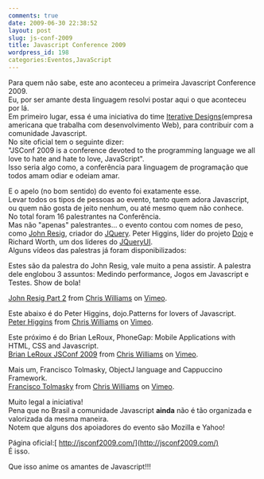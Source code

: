 ```yaml
---
comments: true
date: 2009-06-30 22:38:52
layout: post
slug: js-conf-2009
title: Javascript Conference 2009
wordpress_id: 198
categories:Eventos,JavaScript
---
```


Para quem não sabe, este ano aconteceu a primeira Javascript Conference 2009.  
Eu, por ser amante desta linguagem resolvi postar aqui o que aconteceu por lá.  
Em primeiro lugar, essa é uma iniciativa do time [Iterative Designs](http://www.iterativedesigns.com/)(empresa americana que trabalha com desenvolvimento Web), para contribuir com a comunidade Javascript.  
No site oficial tem o seguinte dizer:  
"JSConf 2009 is a conference devoted to the programming language we all love to hate and hate to love, JavaScript".  
Isso seria algo como, a conferência para linguagem de programação que todos amam odiar e odeiam amar.  
<!-- more -->

E o apelo (no bom sentido) do evento foi exatamente esse.  
Levar todos os tipos de pessoas ao evento, tanto quem adora Javascript, ou quem não gosta de jeito nenhum, ou até mesmo quem não conhece.  
No total foram 16 palestrantes na Conferência.  
Mas não "apenas" palestrantes... o evento contou com nomes de peso, como [John Resig](http://ejohn.org), criador do [JQuery](http://jquery.com). Peter Higgins, líder do projeto [Dojo](http://www.dojotoolkit.org/) e Richard Worth, um dos líderes do [JQueryUI](http://www.jqueryui.com/).  
Alguns vídeos das palestras já foram disponibilizados:

Estes são da palestra do John Resig, vale muito a pena assistir. A palestra dele englobou 3 assuntos: Medindo performance, Jogos em Javascript e Testes. Show de bola!  

[John Resig Part 2](http://vimeo.com/5289775) from [Chris Williams](http://vimeo.com/jsconf) on [Vimeo](http://vimeo.com).  

Este abaixo é do Peter Higgins, dojo.Patterns for lovers of Javascript.  
[Peter Higgins](http://vimeo.com/4914035) from [Chris Williams](http://vimeo.com/jsconf) on [Vimeo](http://vimeo.com).  

Este próximo é do Brian LeRoux, PhoneGap: Mobile Applications with HTML, CSS and Javascript.  
[Brian LeRoux JSConf 2009](http://vimeo.com/5120343) from [Chris Williams](http://vimeo.com/jsconf) on [Vimeo](http://vimeo.com).  

Mais um, Francisco Tolmasky, ObjectJ language and Cappuccino Framework.  
[Francisco Tolmasky](http://vimeo.com/4778201) from [Chris Williams](http://vimeo.com/jsconf) on [Vimeo](http://vimeo.com).  

Muito legal a iniciativa!  
Pena que no Brasil a comunidade Javascript **ainda** não é tão organizada e valorizada da mesma maneira.  
Notem que alguns dos apoiadores do evento são Mozilla e Yahoo!  

Página oficial:[ http://jsconf2009.com/](http://jsconf2009.com/)  
É isso.

Que isso anime os amantes de Javascript!!!  
